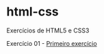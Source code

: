 # html-css
 Exercícios de HTML5 e CSS3

 Exercício 01 - <a href="https://afsantos2.github.io/html-css/exercicios/ex001/index.html" target="_blank">Primeiro exercício</a> 